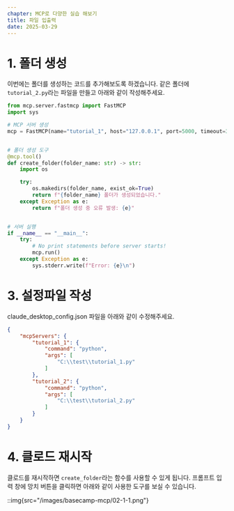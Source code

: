 ```yaml
---
chapter: MCP로 다양한 실습 해보기
title: 파일 입출력
date: 2025-03-29
---
```


# 1. 폴더 생성

이번에는 폴더를 생성하는 코드를 추가해보도록 하겠습니다. 같은 폴더에 `tutorial_2.py`라는 파일을 만들고 아래와 같이 작성해주세요.

```python
from mcp.server.fastmcp import FastMCP
import sys

# MCP 서버 생성
mcp = FastMCP(name="tutorial_1", host="127.0.0.1", port=5000, timeout=30)


# 폴더 생성 도구
@mcp.tool()
def create_folder(folder_name: str) -> str:
    import os

    try:
        os.makedirs(folder_name, exist_ok=True)
        return f"{folder_name} 폴더가 생성되었습니다."
    except Exception as e:
        return f"폴더 생성 중 오류 발생: {e}"


# 서버 실행
if __name__ == "__main__":
    try:
        # No print statements before server starts!
        mcp.run()
    except Exception as e:
        sys.stderr.write(f"Error: {e}\n")
```

# 3. 설정파일 작성

claude_desktop_config.json 파일을 아래와 같이 수정해주세요.

```json
{
    "mcpServers": {
        "tutorial_1": {
            "command": "python",
            "args": [
                "C:\\test\\tutorial_1.py"
            ]
        },
        "tutorial_2": {
            "command": "python",
            "args": [
                "C:\\test\\tutorial_2.py"
            ]
        }
    }
}
```

# 4. 클로드 재시작

클로드를 재시작하면 `create_folder`라는 함수를 사용할 수 있게 됩니다. 프롬프트 입력 창에 망치 버튼을 클릭하면 아래와 같이 사용한 도구를 보실 수 있습니다.

::img{src="/images/basecamp-mcp/02-1-1.png"}